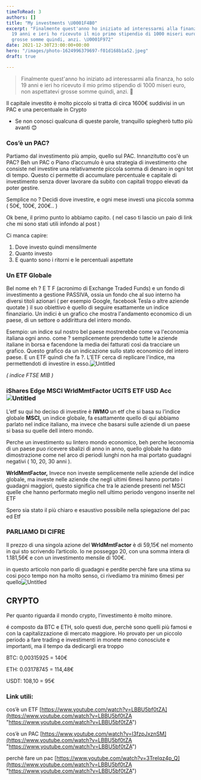 ```yaml
---
timeToRead: 3
authors: []
title: "My investments \U0001F4B0"
excerpt: "Finalmente quest'anno ho iniziato ad interessarmi alla finanza, ho solo
  19 anni e ieri ho ricevuto il mio primo stipendio di 1000 miseri euro, non aspettatevi
  grosse somme quindi, anzi. \U0001F972"
date: 2021-12-30T23:00:00+00:00
hero: "/images/photo-1624996379697-f01d168b1a52.jpeg"
draft: true

---
```

> Finalmente quest'anno ho iniziato ad interessarmi alla finanza, ho solo 19 anni e ieri ho ricevuto il mio primo stipendio di 1000 miseri euro, non aspettatevi grosse somme quindi, anzi. 🥲

Il capitale investito è molto piccolo si tratta di circa 1600€ suddivisi in un PAC e una percentuale in Crypto

* Se non conosci qualcuna di queste parole, tranquillo spiegherò tutto più avanti 😊

### Cos’è un PAC?

Partiamo dal investimento più ampio, quello sul PAC. Innanzitutto cos'è un PAC? Beh un PAC o Piano d’accumulo è una strategia di investimento che consiste nel investire una relativamente piccola somma di denaro in ogni tot di tempo. Questo ci permette di accumulare percentuale e capitale di investimento senza dover lavorare da subito con capitali troppo elevati da poter gestire.

Semplice no ? Decidi dove investire, e ogni mese investi una piccola somma ( 50€, 100€, 200€.. )

Ok bene, il primo punto lo abbiamo capito. ( nel caso ti lascio un paio di link che mi sono stati utili infondo al post )

Ci manca capire:

1. Dove investo quindi mensilmente
2. Quanto investo
3. E quanto sono i ritorni e le percentuali aspettate

### Un ETF Globale

Bel nome eh ? E T F (acronimo di Exchange Traded Funds) e un fondo di investimento a gestione PASSIVA, ossia un fondo che al suo interno ha diversi titoli azionari ( per esempio Google, facebook Tesla o altre aziende quotate ) il suo obiettivo è quello di seguire esattamente un indice finanziario. Un indici è un grafico che mostra l'andamento economico di un paese, di un settore o addirittura del intero mondo.

Esempio: un indice sul nostro bel paese mostrerebbe come va l'economia italiana ogni anno. come ? semplicemente prendendo tutte le aziende italiane in borsa e facendone la media dei fatturati così da tracciare un grafico. Questo grafico da un indicazione sullo stato economico del intero paese. E un ETF quindi che fa ?. L’ETF cerca di replicare l'indice, ma permettendoti di investire in esso.![Untitled](https://s3-us-west-2.amazonaws.com/secure.notion-static.com/890c8ee0-3bc8-44a1-8978-b63332aa17a9/Untitled.png)

_( indice FTSE MIB )_

### **iShares Edge MSCI WrldMmtFactor UCITS ETF USD Acc**![Untitled](https://s3-us-west-2.amazonaws.com/secure.notion-static.com/99ef33e5-691f-488d-9e26-a5617e998b53/Untitled.png)

L’etf su qui ho deciso di investire è **IWMO** un etf che si basa su l’indice globale **MSCI,** un indice globale, fa esattamente quello di qui abbiamo parlato nel indice italiano, ma invece che basarsi sulle aziende di un paese si basa su quelle dell intero mondo.

Perche un investimento su lintero mondo economico, beh perche leconomia di un paese puo ricevere sbalizi di anno in anno, quello globale ha dato dimostrazione come nel arco di periodi lunghi non ha mai portato guadagni negativi ( 10, 20, 30 anni ).

**WrldMmtFactor,** Invece non investe semplicemente nelle aziende del indice globale, ma investe nelle aziende che negli ultimi 6mesi hanno portato i guadagni maggiori, questo significa che tra le aziende presenti nel MSCI quelle che hanno performato meglio nell ultimo periodo vengono inserite nel ETF

Spero sia stato il più chiaro e esaustivo possibile nella spiegazione del pac ed Etf

### PARLIAMO DI CIFRE

Il prezzo di una singola azione del **WrldMmtFactor** è di 59,15€ nel momento in qui sto scrivendo l’articolo. Io ne posseggo 20, con una somma intera di 1.181,56€ e con un investimento mensile di 100€.

in questo articolo non parlo di guadagni e perdite perchè fare una stima su cosi poco tempo non ha molto senso, ci rivediamo tra minimo 6mesi per quello![Untitled](https://s3-us-west-2.amazonaws.com/secure.notion-static.com/bc6aaca2-1b0b-4a48-95cc-27bfa27e4d6d/Untitled.png)

## CRYPTO

Per quanto riguarda il mondo crypto, l’investimento è molto minore.

é composto da BTC e ETH, solo questi due, perchè sono quelli più famosi e con la capitalizzazione di mercato maggiore. Ho provato per un piccolo periodo a fare trading e investimenti in monete meno conosciute e importanti, ma il tempo da dedicargli era troppo

BTC: 0,00315925 = 140€

ETH: 0.03178745 = 114,48€

USDT: 108,10 = 95€

### Link utili:

cos’è un ETF [https://www.youtube.com/watch?v=LBBU5bf0tZA](https://www.youtube.com/watch?v=LBBU5bf0tZA "https://www.youtube.com/watch?v=LBBU5bf0tZA")

cos’è un PAC [https://www.youtube.com/watch?v=I3fzpJxznSM](https://www.youtube.com/watch?v=LBBU5bf0tZA "https://www.youtube.com/watch?v=LBBU5bf0tZA")

perchè fare un pac [https://www.youtube.com/watch?v=3TreIqz4p_Q](https://www.youtube.com/watch?v=LBBU5bf0tZA "https://www.youtube.com/watch?v=LBBU5bf0tZA")